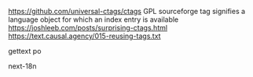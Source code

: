 https://github.com/universal-ctags/ctags GPL sourceforge
  tag signifies a language object for which an index entry is available
  https://joshleeb.com/posts/surprising-ctags.html
  https://text.causal.agency/015-reusing-tags.txt

gettext
po

next-18n